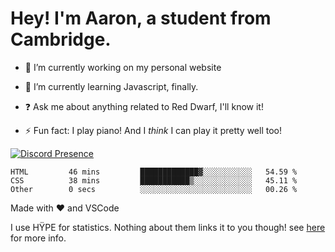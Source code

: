 # Hey! I'm Aaron, a student from Cambridge.

- 🔭 I’m currently working on my personal website

- 🌱 I’m currently learning Javascript, finally.

- ❓ Ask me about anything related to Red Dwarf, I'll know it!

- ⚡ Fun fact: I play piano! And I *think* I can play it pretty well too!

[![Discord Presence](https://lanyard.cnrad.dev/api/689805100331696149)](https://discord.com/users/689805100331696149)

<!--START_SECTION:waka-->

```text
HTML         46 mins         █████████████▓░░░░░░░░░░░   54.59 %
CSS          38 mins         ███████████▒░░░░░░░░░░░░░   45.11 %
Other        0 secs          ░░░░░░░░░░░░░░░░░░░░░░░░░   00.26 %
```

<!--END_SECTION:waka-->
Made with ❤ and VSCode <img src="https://hit.yhype.me/github/profile?user_id=53441990" alt="">

I use HŸPE for statistics. Nothing about them links it to you though! see [here](https://yhype.me/) for more info.
